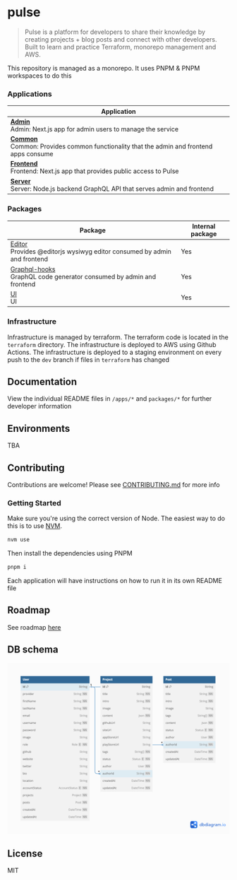 # pulse

> Pulse is a platform for developers to share their knowledge by creating projects + blog posts and connect with other developers. Built to learn and practice Terraform, monorepo management and AWS.

This repository is managed as a monorepo. It uses PNPM & PNPM workspaces to do this

### Applications

| Application                                                                                                               |
| ------------------------------------------------------------------------------------------------------------------------  |
| **[Admin](apps/admin/README.md)** <br /> Admin: Next.js app for admin users to manage the service |
| **[Common](apps/common/README.md)** <br /> Common: Provides common functionality that the admin and frontend apps consume |
| **[Frontend](apps/frontend/README.md)** <br /> Frontend: Next.js app that provides public access to Pulse                 |
| **[Server](apps/server/README.md)** <br /> Server: Node.js backend GraphQL API that serves admin and frontend                  |


### Packages 
| Package                                                                                 | Internal package |
| --------------------------------------------------------------------------------------- | ------------------------ |
| [Editor](packages/editor/README.md) <br /> Provides @editorjs wysiwyg editor consumed by admin and frontend | Yes                      |
| [Graphql-hooks](packages/graphql-hooks/README.md) <br /> GraphQL code generator  consumed by admin and frontend        | Yes                      |
| [UI](packages/ui/README.md) <br /> UI                                   | Yes      

### Infrastructure
Infrastructure is managed by terraform. The terraform code is located in the `terraform` directory. The infrastructure is deployed to AWS using Github Actions. The infrastructure is deployed to a staging environment on every push to the `dev` branch if files in `terraform` has changed

## Documentation 

View the individual README files in `/apps/*` and `packages/*` for further developer information


## Environments
TBA

## Contributing

Contributions are welcome! Please see [CONTRIBUTING.md](CONTRIBUTING.md) for more info

### Getting Started

Make sure you're using the correct version of Node. The easiest way to do this is to use [NVM](https://github.com/nvm-sh/nvm).


```sh
nvm use
```

Then install the dependencies using PNPM

```sh
pnpm i
```

Each application will have instructions on how to run it in its own README file

## Roadmap
See roadmap [here](./roadmap.md)


## DB schema

![DB schema](./.github/assets/pulse-db.png)

## License
MIT
